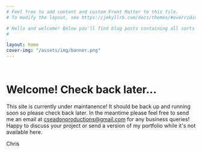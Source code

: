 ```yaml
---
# Feel free to add content and custom Front Matter to this file.
# To modify the layout, see https://jekyllrb.com/docs/themes/#overriding-theme-defaults

# Hello and welcome! Below you'll find blog posts containing all sorts of mixing tips and #behind the scenes. Or if you'd like to know who I am first: [About Me](aboutme), or take #a look at the [Instagram account!](https://instagram.com/chris.seadon.productions)
#

layout: home
cover-img: "/assets/img/banner.png"
---
```

<sub><sup>⠀</sup></sub>
# Welcome! Check back later...

This site is currently under maintanence! It should be back up and running soon so please check back later. In the meantime please feel free to send me an email at [cseadonproductions@gmail.com](mailto:cseadonproductions@gmail.com) for any business queries! Happy to discuss your project or send a version of my portfolio while it's not available here.

Chris